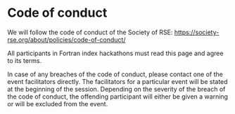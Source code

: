 # Code of conduct

We will follow the code of conduct of the Society of RSE:
https://society-rse.org/about/policies/code-of-conduct/

All participants in Fortran index hackathons must read this page and agree to
its terms.

In case of any breaches of the code of conduct, please contact one of the
event facilitators directly. The facilitators for a particular event will be
stated at the beginning of the session. Depending on the severity of the breach
of the code of conduct, the offending participant will either be given a warning
or will be excluded from the event.
